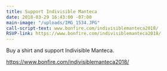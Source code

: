 ```yaml
---
title: Support Indivisible Manteca
date: 2018-03-29 16:43:00 -07:00
main-image: "/uploads/IMG_1534.JPG"
call-script-text: www.bonfire.com/indivisiblemanteca2018/
RSVP-link: https://www.bonfire.com/indivisiblemanteca2018/
---
```


Buy a shirt and support Indivisible Manteca.

https://www.bonfire.com/indivisiblemanteca2018/
